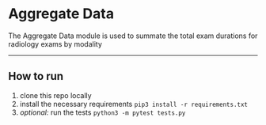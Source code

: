 # Aggregate Data
The Aggregate Data module is used to summate the total exam durations for radiology exams by modality
___
## How to run
1. clone this repo locally
2. install the necessary requirements
`pip3 install -r requirements.txt`
3. *optional:* run the tests
`python3 -m pytest tests.py`
